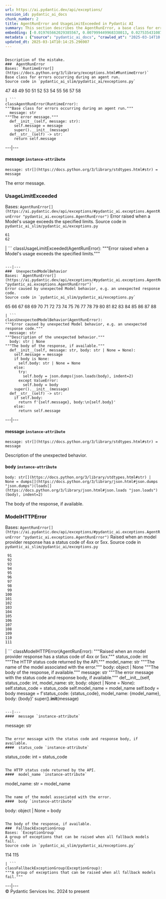 ```yaml
---
url: https://ai.pydantic.dev/api/exceptions/
session_id: pydantic_ai_docs
chunk_number: 2
title: AgentRunError and UsageLimitExceeded in Pydantic AI
summary: This section describes the AgentRunError, a base class for errors during agent runs, and the UsageLimitExceeded error, which indicates when a model's usage surpasses its limits. It includes the implementation details and the structure of the AgentRunError class.
embedding: [-0.019765662029385567, 0.007999449968338013, 0.02753543108701706, 0.0012616030871868134, 0.004964383784681559, 0.018636945635080338, -0.03278527408838272, 0.011608717031776905, -0.0028119476046413183, -0.030921580269932747, -0.012593062594532967, -0.07685771584510803, -0.005167814902961254, -0.03268027678132057, -0.025999851524829865, 0.026931699365377426, -0.001438785344362259, 0.03945257514715195, -0.0025051599368453026, 0.038297612220048904, 0.03173530474305153, -0.0096793994307518, 0.015985773876309395, 0.01694387197494507, -0.014227076433598995, -0.004931571893393993, 0.017586976289749146, 0.03961007297039032, 0.004662517458200455, 0.0038914468605071306, 0.02412303164601326, -0.01833507977426052, -0.023952413350343704, -0.019529419019818306, -0.00916753988713026, -0.01053249929100275, -0.005151409190148115, 0.009626900777220726, 0.004918447695672512, 0.007421966642141342, 0.022101841866970062, -0.06908794492483139, 0.03483271226286888, 0.028716646134853363, -0.05449337884783745, 0.04814106971025467, 0.051159728318452835, 0.04189375415444374, -0.020120026543736458, 0.0017045587301254272, -0.029215380549430847, -0.0005483626155182719, -0.006227627396583557, -0.0018390859477221966, -0.044308681041002274, -0.016523882746696472, -0.021078122779726982, 0.054335884749889374, 0.03525270149111748, -0.03745763748884201, 0.010906551033258438, -0.013793964870274067, -0.02266620099544525, 0.03289027139544487, -0.00956127792596817, -0.00532531039789319, -0.03310026600956917, 0.006155441980808973, -0.03701139986515045, 0.014200828038156033, 0.0217606034129858, 0.02002815343439579, -0.057853277772665024, -0.012205886654555798, 0.01217307522892952, -0.038507603108882904, 0.04378369823098183, 0.08541496098041534, 0.005233438219875097, -0.03541019558906555, 0.015867652371525764, 0.04401994124054909, -0.005335154011845589, 0.035331450402736664, -0.01076218020170927, -0.032601531594991684, -0.05428338423371315, -0.015067052096128464, -0.033415257930755615, -0.06714550405740738, -0.030344096943736076, -0.01536891795694828, -0.027797922492027283, 0.018230082467198372, 0.03803511708974838, -0.02403116039931774, -0.01673387736082077, -0.01479143463075161, 0.03709014505147934, -0.002139311283826828, 0.03394024074077606, -0.04919103533029556, -0.026104848831892014, 0.03462272137403488, 0.009252849966287613, -0.03212904557585716, 0.00018343693227507174, -0.0014633940299972892, -0.016799500212073326, -0.008511309511959553, -0.07717270404100418, -0.006752611603587866, -0.01857132278382778, 0.012717747129499912, -0.0789051502943039, -0.017219487577676773, -0.05349591001868248, 0.023046813905239105, 0.01594640128314495, 0.015578911639750004, -0.034990210086107254, -0.008117571473121643, 0.028506651520729065, -0.02606547437608242, -0.005637019872665405, 0.0353051982820034, 0.030107853934168816, -0.02027752250432968, -0.06515055894851685, -0.020631887018680573, 0.02958286926150322, 0.02252183109521866, 0.002286963164806366, -0.008393188007175922, -0.0040850345976650715, -0.030527841299772263, -0.036040179431438446, 0.011169042438268661, -0.06819546967744827, -0.0024477397091686726, -0.000932667579036206, -0.007907576858997345, 0.00803226139396429, 0.027692927047610283, -0.008616305887699127, 0.06011071056127548, 0.003455053549259901, -0.007933826185762882, 0.00708072679117322, 0.029530372470617294, 0.0009490733500570059, 0.034990210086107254, -0.039085086435079575, -0.02035626955330372, -0.05336466431617737, -0.019844409078359604, 0.044466178864240646, 0.07013791054487228, 0.021078122779726982, -0.0341239869594574, -0.028165413066744804, 0.03811386600136757, -0.014922681264579296, -0.020448142662644386, -0.0070282286033034325, -0.01889943704009056, -0.03617142513394356, -0.04066004231572151, -0.051973454654216766, -0.0744427889585495, -0.0021819663234055042, 0.006073412951081991, -0.016799500212073326, -0.028139162808656693, 0.03233903646469116, -0.030186602845788002, -0.05168471112847328, -0.017101366072893143, -0.016799500212073326, -0.04982101917266846, 0.0269841980189085, 0.005256406031548977, -0.047537337988615036, -0.004908604081720114, -0.05669831484556198, -0.05289217829704285, -0.0011836757184937596, 0.03501645848155022, 0.013623344711959362, 0.04564739391207695, -0.0023033691104501486, 0.025684861466288567, 0.02254807949066162, 0.019293176010251045, 0.010309380479156971, -0.04908604174852371, 0.016077646985650063, -0.016537008807063103, 0.039321329444646835, 0.024949882179498672, -0.019752537831664085, 0.014148329384624958, 0.07995512336492538, -0.008222567848861217, 0.012350257486104965, -0.04743234068155289, -0.039216332137584686, 0.0339139923453331, -0.03837635740637779, 0.0041834693402051926, 0.011359349824488163, -0.07727770507335663, 0.023532425984740257, -0.03803511708974838, -0.0013419913593679667, -0.03793012350797653, -0.04527990147471428, -0.013118047267198563, -0.028270408511161804, 0.023821165785193443, 0.01206151582300663, 0.05294467508792877, 0.02627546899020672, -0.016405761241912842, 0.008760676719248295, -0.0029054605402052402, 0.025921104475855827, -0.04144751653075218, -0.018860064446926117, 0.045568645000457764, -0.0007316970149986446, -0.017363859340548515, -0.01366271823644638, -0.0427599772810936, 0.0287953931838274, -0.03979381546378136, 0.031210321933031082, 0.02526487410068512, 0.05291842669248581, -0.006007790099829435, 0.011989330872893333, 0.013780839741230011, 0.0024264121893793344, 0.05517585948109627, 0.018610697239637375, 0.02253495529294014, 0.01603827252984047, -0.04541115090250969, 0.010053451173007488, 0.04304872080683708, 0.07880015671253204, -0.0015150720719248056, 0.026117973029613495, -0.002605234971269965, -0.028060415759682655, 0.010565310716629028, -0.008038823492825031, -0.0038455105386674404, -0.023611173033714294, 0.022587453946471214, -0.024333026260137558, 0.0009712211322039366, -0.027561679482460022, -0.007861641235649586, -0.03470146656036377, -0.034990210086107254, 0.04974227026104927, -0.010112511925399303, -0.008800051175057888, -0.030134104192256927, 0.03756263107061386, 0.007933826185762882, 0.03199779987335205, -0.025527365505695343, -0.029346628114581108, -0.012310883961617947, -0.008596619591116905, 0.05386339873075485, -0.013688967563211918, -0.05449337884783745, 0.02903163619339466, 0.02753543108701706, 0.05100223422050476, 0.012422443367540836, 0.010027201846241951, 0.02116999588906765, -0.006591835059225559, -0.03543644770979881, -0.005453275516629219, -0.014450195245444775, 0.0013239450054243207, 0.010112511925399303, -0.010506249964237213, -0.015959525480866432, -0.004905323032289743, 0.007822267711162567, 0.03359900042414665, -0.006408090703189373, 0.038428857922554016, -0.019148806110024452, 0.020303770899772644, -0.029189132153987885, -0.03415023535490036, -0.020960001274943352, 0.018282581120729446, 0.011582467705011368, 0.013938335701823235, -0.006381841376423836, 0.029897861182689667, -0.029320377856492996, 0.007382593117654324, 0.01614326983690262, -0.046828608959913254, 0.000968760228715837, -0.02913663350045681, -0.051395971328020096, 0.011995892971754074, -0.007330094464123249, 0.02687920071184635, 0.018059462308883667, -0.0004888917319476604, -0.008439123630523682, 0.017271986231207848, 0.017232611775398254, -0.05475587025284767, 0.032496534287929535, -0.02502863109111786, 0.012599625624716282, 0.023860540241003036, -0.005233438219875097, -0.03698515146970749, -0.02992410957813263, -0.0036453602369874716, 0.038875095546245575, 0.044203683733940125, -0.02320430986583233, -0.017219487577676773, 0.04640861973166466, 0.000738259288482368, 0.03627642244100571, -0.02722044102847576, 0.0006591014680452645, -0.05016225948929787, -0.05795827507972717, -0.020198773592710495, -0.01416145358234644, 0.0013419913593679667, 0.03640766814351082, -0.016983244568109512, 0.03992506116628647, -0.011634966358542442, -0.001847288804128766, 0.01981816068291664, 0.04677610844373703, -0.05402089282870293, 0.0017390107968822122, 0.011477471329271793, -0.007297283038496971, -0.013872712850570679, 0.022009970620274544, -0.07050540298223495, 0.0008973951917141676, -0.014673314057290554, -0.0010614527855068445, -0.013846463523805141, 0.028060415759682655, 0.0015027677873149514, -0.03856010362505913, 0.0047675142996013165, 0.005141566041857004, -0.024201780557632446, -0.010105949826538563, -0.005112035665661097, -0.009574403055012226, -0.02048751525580883, -0.03517395257949829, -0.05449337884783745, 0.031814053654670715, 0.008504747413098812, 0.026485461741685867, 0.06546555459499359, 0.014410821720957756, -0.014699562452733517, 0.004987351596355438, 0.0704004094004631, 0.011864647269248962, 0.0019522856455296278, -0.00620465911924839, -0.017048867419362068, 0.014437071047723293, 0.006165285594761372, -0.01616951823234558, -0.005863419268280268, -0.02206246927380562, -0.002460864372551441, 0.03800886869430542, 0.005135003477334976, 0.02027752250432968, 0.06557054817676544, -0.009003481827676296, -0.018033213913440704, -0.017153864726424217, 0.027167942374944687, 0.03212904557585716, -0.008970670402050018, 0.008045385591685772, 0.03653891384601593, 0.05260343477129936, -0.011464346200227737, 0.012153388932347298, 0.04084378480911255, 0.011070608161389828, -0.011831835843622684, -0.03953132405877113, -0.0067657362669706345, -0.05060849338769913, 0.017140740528702736, 0.009069105610251427, 0.059480730444192886, 0.026603583246469498, 0.004062066785991192, -0.0708203911781311, -0.02662983350455761, -0.015303295105695724, -0.03155156224966049, 0.05213094875216484, 0.031472813338041306, -0.0885123685002327, 0.013505223207175732, -0.05554334819316864, -0.005764984991401434, -0.007211972959339619, 0.021340616047382355, -0.0260785985738039, 0.04677610844373703, -0.03073783591389656, 0.026931699365377426, 0.0035338010638952255, -0.005338435061275959, 0.00015431670180987567, 0.00796663761138916, -0.023729294538497925, 0.009259412065148354, 0.046933602541685104, -0.014843933284282684, -0.01189745869487524, -0.017718223854899406, -0.04021380469202995, 0.0571708008646965, -0.014699562452733517, -0.006536055821925402, -0.0056567066349089146, -0.06373310089111328, -0.01571015827357769, -0.05585834011435509, -0.029057886451482773, 0.059008244425058365, 0.004928290843963623, 0.05885075032711029, -0.023847416043281555, 0.02505487948656082, 0.021537484601140022, -0.0007087289122864604, 0.0018029932398349047, -0.019280051812529564, -0.025304246693849564, 0.02266620099544525, -0.016917621716856956, 0.002820150461047888, -0.0011402004165574908, 0.010361879132688046, 0.02673482894897461, 0.06620053201913834, -0.0031630308367311954, 0.004688766784965992, -0.03667015954852104, 0.0032417785841971636, 0.005026725586503744, 0.019437547773122787, -0.012711184099316597, 0.0012689856812357903, -0.022797446697950363, 0.01662888005375862, -0.011018109507858753, -0.055385854095220566, 0.01479143463075161, -0.01275712065398693, -0.012593062594532967, -0.00831444002687931, 0.02072375826537609, -0.027692927047610283, 0.0076778968796133995, 0.029425375163555145, -0.01485705841332674, 0.014318949542939663, 0.02366367168724537, -0.008793488144874573, -0.0014863620745018125, -0.0186631940305233, -0.061423175036907196, -0.006394966039806604, -0.04856105521321297, -0.01593327522277832, 0.03596143051981926, 0.008065072819590569, -0.026026101782917976, 0.01302617508918047, -0.003323807381093502, -0.003950507380068302, 0.05496586486697197, -0.05089723691344261, -0.014528943225741386, 0.021786851808428764, 0.019043808802962303, 0.011523406952619553, 0.01400395855307579, -0.013636469841003418, 0.008806613273918629, -0.03404523804783821, -0.0060832565650343895, 0.046487368643283844, -0.01820383407175541, -0.021012499928474426, -0.013452724553644657, -0.007953513413667679, -0.017783846706151962, -0.006043882574886084, -0.031367816030979156, 0.004708453547209501, -0.01126091554760933, 0.01649763435125351, 0.04344245791435242, 0.005535304080694914, 0.008439123630523682, -0.018400702625513077, 0.014318949542939663, 0.03302151709794998, -0.01178589928895235, -0.017114490270614624, -0.0377463772892952, 0.0010762179736047983, 0.027955418452620506, -0.011982768774032593, 0.03026534989476204, 0.013925210572779179, 0.015211422927677631, -0.01651075854897499, 0.02400491014122963, 0.009180664084851742, 0.01924067735671997, -0.0019719726406037807, 0.00534827820956707, 0.038875095546245575, -0.07685771584510803, -0.006102943327277899, 0.0072841583751142025, -0.022141216322779655, -0.02164248190820217, 0.02732543647289276, 0.006162004079669714, -0.019096307456493378, -0.032391536980867386, 0.03118407167494297, 0.02890039049088955, -0.03617142513394356, 0.03336275741457939, 0.020461266860365868, 0.05853575840592384, -0.0037405136972665787, 0.0028857735451310873, 0.008563808165490627, 0.011602154932916164, -0.01991003192961216, -0.0020720476750284433, 0.022626826539635658, -0.026826702058315277, 0.03583018481731415, -0.02266620099544525, -0.01490955613553524, 0.0035797373857349157, -0.01412208005785942, -0.00967283733189106, 0.009843457490205765, 0.04084378480911255, -0.06625302881002426, -0.015434540808200836, -0.0035895807668566704, 0.005843732506036758, 0.0013296869583427906, -0.0013444521464407444, 0.0033697434701025486, -0.003691296558827162, 0.006365435663610697, 0.0056796749122440815, 0.022141216322779655, -0.003560050390660763, 0.037851374596357346, -0.005085786338895559, -0.031367816030979156, 0.03354650363326073, 0.022141216322779655, -0.05147472023963928, -0.043074969202280045, 0.01660263165831566, -0.009239724837243557, -0.0031515469308942556, -0.0076778968796133995, -0.011812148615717888, -0.020736882463097572, -0.001465854817070067, -0.016681378707289696, -0.004360651597380638, -0.0020999375265091658, -0.0305015929043293, -0.030449094250798225, 0.006129192654043436, -0.03254903107881546, 0.02354555018246174, 0.05916573852300644, -0.04745858907699585, -0.002900538733229041, -0.01592015102505684, 0.012953990139067173, -0.021786851808428764, -0.01451581809669733, 0.02126186713576317, -0.023768668994307518, -0.02536986954510212, 0.011739963665604591, 0.014332073740661144, 0.0067657362669706345, -0.00011771134450100362, 0.02241683378815651, -0.0017554165096953511, -0.017376983538269997, 0.018833814188838005, -0.03383524343371391, -0.005873262882232666, -0.006447464693337679, -0.019949406385421753, -0.01342647522687912, 0.03005535528063774, 0.013859587721526623, -0.01660263165831566, 0.02890039049088955, -0.03764137998223305, -0.0032237323466688395, 0.010860614478588104, 0.012888366356492043, 0.004849543329328299, 0.01879444159567356, -0.03399273753166199, 0.007901014760136604, -0.0013255855301395059, 0.02274494804441929, -0.020054403692483902, 0.006194815970957279, -0.0006664840620942414, 0.0101846968755126, 0.014594566076993942, -0.058903247117996216, 0.02173435315489769, 0.0035173953510820866, 0.006949480623006821, 0.00865568034350872, 0.007651647552847862, 0.01854507252573967, -0.004272060468792915, 0.031236570328474045, -0.015395167283713818, -0.01040781568735838, 0.005318747833371162, 0.031026577576994896, 0.036355167627334595, -0.0024838324170559645, -0.004022692795842886, 0.010670308023691177, -0.014200828038156033, -0.03220779076218605, 0.05108097940683365, -0.03800886869430542, 0.001396950683556497, -0.06635802984237671, 0.006962605286389589, 0.036355167627334595, -0.027141692116856575, -0.017600102350115776, 0.02379491738975048, 0.0323127880692482, 0.04304872080683708, 0.012422443367540836, -0.023978661745786667, -0.01126091554760933, -0.0039012902416288853, 0.029215380549430847, -6.20855571469292e-05, -0.041263774037361145, -0.01206151582300663, 0.003861916484311223, -0.07512526214122772, -0.018820689991116524, 0.0011049280874431133, -0.01217307522892952, 0.011372474022209644, -0.02026439644396305, -0.013505223207175732, -0.01592015102505684, 0.02220683917403221, 0.021983720362186432, -0.03895384073257446, -0.023164935410022736, 0.03617142513394356, -0.012809619307518005, 0.03244403377175331, -0.04438742995262146, -0.010840927250683308, -0.004344245884567499, 0.052997175604104996, 0.00881317537277937, -0.042287491261959076, -0.003438647836446762, 0.0037372326478362083, -0.016642004251480103, -0.002272197976708412, -0.03194529935717583, -0.014227076433598995, -0.007927264086902142, 0.04659236595034599, -0.03722139447927475, -0.02606547437608242, -0.007612273562699556, -0.004780638962984085, -0.011976206675171852, -0.01672075316309929, -0.008321002125740051, 0.0008309518452733755, -0.03598767891526222, 0.048088569194078445, -0.014108954928815365, 0.01155621837824583, 0.0027069507632404566, 0.01857132278382778, -0.0022475894074887037, -0.011457784101366997, -0.003328729188069701, 0.0018784597050398588, -0.02685295045375824, 0.056173328310251236, -0.014450195245444775, 0.0227711983025074, 0.004790482576936483, 0.010394690558314323, -0.016773251816630363, -0.010683432221412659, 0.03173530474305153, -0.013833338394761086, 0.014948930591344833, 0.02958286926150322, -0.06021570786833763, 0.010749055072665215, -0.0047511085867881775, 0.014568316750228405, 0.0014519098913297057, 0.03730013966560364, -0.006050445139408112, -0.016996368765830994, -0.00272991880774498, -0.007776331156492233, -0.016930745914578438, 0.023952413350343704, -0.018951935693621635, -0.0014215592527762055, -0.015473914332687855, 0.028139162808656693, 0.013085235841572285, -0.0339139923453331, 0.011484033428132534, -0.03097407892346382, -0.0063555920496582985, 0.003507551969960332, -0.0006861709989607334, 0.009620338678359985, 0.005404057912528515, 0.0019982217345386744, -0.00016610833699814975, 0.012238698080182076, -0.017245737835764885, -0.012934302911162376, -0.06861545890569687, -0.01672075316309929, -0.016103895381093025, 0.0021524359472095966, 0.03142031654715538, 0.004245811142027378, -0.007100414019078016, 0.008977233432233334, 0.01729823462665081, -0.08924734592437744, -0.01821695826947689, 0.01832195557653904, -0.011333100497722626, 0.015263920649886131, -0.022902444005012512, -0.006037320476025343, 0.04063379019498825, -0.01719323918223381, -0.04622487351298332, -1.5534205886069685e-05, 0.010165010578930378, 0.014345197938382626, -0.0339139923453331, 0.03462272137403488, -0.01674700155854225, -0.002014627680182457, -0.027141692116856575, 0.02719419077038765, 0.003487864974886179, 0.005541866645216942, 0.0006070131785236299, -0.03496396169066429, -0.003819261444732547, -0.003563331440091133, 0.02060563676059246, -0.009699086658656597, 0.0014305824879556894, 0.052078451961278915, 0.003546925727277994, 0.0006984753417782485, -0.024608643725514412, 0.0012337133521214128, 0.030002858489751816, -0.014476444572210312, 0.01876819133758545, 0.013275542296469212, 0.02300744131207466, 0.008734427392482758, -0.03895384073257446, 0.01808571256697178, -0.010480000637471676, 0.04769483208656311, 0.019424421712756157, -0.0023050096351653337, 0.015263920649886131, -0.020448142662644386, 0.023532425984740257, 0.008058510720729828, 0.006125911604613066, -0.01029625628143549, 0.033389005810022354, -0.028401656076312065, -0.009088791906833649, 0.03212904557585716, 0.05202595144510269, -0.04472867026925087, -0.009029731154441833, -0.011739963665604591, 0.001348553691059351, 0.0026003133971244097, 0.012553689070045948, -0.012848992832005024, 0.0019161930540576577, 0.014463319443166256, -0.009200351312756538, -0.006408090703189373, -0.010847490280866623, -0.00791413988918066, -0.0005590263172052801, -0.0029973327182233334, 0.021694980561733246, -0.030816582962870598, -0.005978259723633528, -0.00680511025711894, 0.015277045778930187, 0.0375363826751709, 0.009764709509909153, -0.017324484884738922, -0.006936356425285339, 0.048666052520275116, 0.006949480623006821, -0.01450269389897585, 0.018282581120729446, -0.03562019020318985, 0.016589507460594177, 0.030081605538725853, -0.01876819133758545, 0.013675843365490437, 0.00956127792596817, 0.04619862511754036, 0.013321478851139545, 0.0011147715849801898, -0.0025609394069761038, -0.03483271226286888, -0.0009802442509680986, -0.0007046274840831757, -0.016208892688155174, 0.004416431300342083, -0.02311243675649166, 0.0009654791210778058, 0.02585548162460327, -0.044203683733940125, 0.025225499644875526, 0.00409487821161747, 0.018348203971982002, -0.012429005466401577, 0.0002905870496761054, -0.011424972675740719, 0.03947882726788521, 0.009364409372210503, 0.02505487948656082, -0.005226875655353069, 0.03320526331663132, -0.03218154236674309, -0.015959525480866432, 0.054230887442827225, -0.028034165501594543, -0.0350952073931694, -0.008990357629954815, -0.031367816030979156, 0.02094687707722187, -0.0027233564760535955, 0.054808370769023895, -0.003638798138126731, 0.05100223422050476, -0.016668254509568214, 0.0019982217345386744, -0.022101841866970062, -0.007592586800456047, 0.00791413988918066, 0.03289027139544487, -0.04257623478770256, 0.025133628398180008, -0.014148329384624958, -0.0076778968796133995, 0.009882831014692783, -0.044334933161735535, -0.01501455344259739, -0.030212851241230965, -0.01552641298621893, -0.008353814482688904, 0.004980789497494698, -0.030134104192256927, -0.017140740528702736, 0.000281768967397511, -0.03622392192482948, -0.01412208005785942, 0.014410821720957756, -0.035698939114809036, 0.0016545210964977741, 0.00032462901435792446, 0.0066016786731779575, 0.026905449107289314, -0.002675779862329364, 0.04155251383781433, 0.020106902346014977, -0.02662983350455761, -0.035698939114809036, 0.020868130028247833, -0.031367816030979156, 0.056855808943510056, -0.001512611284852028, -0.0033861491829156876, 0.020618760958313942, -0.02777167409658432, -0.02149811014533043, -0.01876819133758545, 0.000747282465454191, -0.004646111745387316, -0.0014855418121442199, -0.015460790134966373, 0.031814053654670715, 0.0019293176010251045, 0.0175476036965847, 0.07832767069339752, -0.0012246901169419289, -0.0051284413784742355, 0.006988854613155127, 0.047616083174943924, 0.02047439105808735, -0.016825750470161438, 0.005774828139692545, 0.030816582962870598, 0.0323127880692482, 0.028637899085879326, 0.014017082750797272, 0.020435016602277756, -0.03606642782688141, 0.023401178419589996, 0.0353051982820034, 0.034648969769477844, 0.024149281904101372, 0.007868203334510326, -0.0318928025662899, 0.013452724553644657, 0.060373205691576004, 0.007356343790888786, -0.006519649643450975, -0.016077646985650063, 0.006929793860763311, 0.022587453946471214, -0.01820383407175541, -0.03344150632619858, 0.010716243647038937, 0.030685337260365486, 0.00029427834670059383, 0.04139501973986626, -0.01889943704009056, 0.020185649394989014, -0.020999375730752945, 0.023466801270842552, 0.019161930307745934, -0.008668804541230202, -0.015972649678587914, 0.024529894813895226, -0.01092623732984066, -0.012350257486104965, -0.009121603332459927, 0.0017045587301254272, -0.019673790782690048, -0.002398522337898612, 0.0010376644786447287, 0.009587527252733707, 0.022784322500228882, 0.018689444288611412, -0.03779887408018112, 0.03506895527243614, 0.03982006385922432, -0.01970003917813301, 0.007343219127506018, 0.006929793860763311, -0.03160405904054642, -0.023584922775626183, 0.027010446414351463, -0.0437311977148056, 0.016878247261047363, -0.019096307456493378, -0.01252743974328041, 0.0028529621195048094, 0.007664772216230631, 0.024411773309111595, -0.004846262279897928, -0.010584997944533825, 0.004380338359624147, 0.005666550248861313, 0.030554091557860374, 0.06677801162004471, 0.018518824130296707, -0.026905449107289314, 0.009889393113553524, 0.014528943225741386, 0.005174377467483282, 0.015080176293849945, 0.018164459615945816, 0.0013321478618308902, 0.03310026600956917, 0.008970670402050018, -0.008288190700113773, 0.02834915742278099, 0.011648091487586498, 0.007868203334510326, 0.005190783180296421, 0.02550111711025238, -0.02185247465968132, -0.021209368482232094, 0.004823294002562761, 0.02926787920296192, -0.0005766625399701297, 0.019542543217539787, -0.02502863109111786, 0.011018109507858753, -0.007356343790888786, 0.006670583039522171, 0.007500714622437954, -0.013334603048861027, -0.031000327318906784, -0.016353264451026917, -0.006591835059225559, -0.03695889934897423, -0.0218655988574028, -6.92118119332008e-05, -0.02298119105398655, -0.032969020307064056, 0.030134104192256927, -0.013859587721526623, 0.009298785589635372, -0.03233903646469116, 0.01463393960148096, 0.0025560178328305483, 0.008681929670274258, 0.02379491738975048, 0.0015331184258684516, -0.0334940031170845, 0.020658135414123535, 0.016825750470161438, 0.020303770899772644, 0.025553615763783455, -0.008261941373348236, -0.036827653646469116, 0.017586976289749146, -0.007113538216799498, -0.01361022051423788, -0.007435091305524111, -0.0068641710095107555, 0.012730871327221394, -0.01845320127904415, -0.03685390576720238, 0.014752061106264591, -0.00043475269922055304, -0.03541019558906555, 0.004875792656093836, 0.026590459048748016, -0.011293726973235607, 0.0171669889241457, 0.0407387875020504, -0.030659088864922523, 0.004127689637243748, -0.027246689423918724, -0.013406788930296898, 0.00013565515109803528, 0.019214428961277008, -0.0020917346701025963, -0.0030350659508258104, 0.021458737552165985, -0.008406312204897404, -0.03501645848155022, 9.089817467611283e-05, -0.0017291672993451357, 0.0011926989536732435, 0.0009334878413937986, -0.013183670118451118, 0.017324484884738922, 0.04008255898952484, -0.04995226487517357, 0.003799574449658394, -0.05916573852300644, 0.010000952519476414, -0.01206151582300663, -0.025409244000911713, 0.016235142946243286, -0.020448142662644386, -0.007789455819875002, 0.016353264451026917, -0.0005340075585991144, -0.017928216606378555, 0.006106224842369556, 0.029504122212529182, -0.00608981866389513, -0.009587527252733707, 0.07927264273166656, 0.003550207009539008, -0.0026642957236617804, 0.029556620866060257, -0.015972649678587914, 0.0033894304651767015, 0.013157420791685581, 0.012875242158770561, -0.014095830731093884, -0.0008760676719248295, -0.01580202952027321, 0.02926787920296192, 0.01662888005375862, 0.003154827980324626, 0.00854412093758583, 0.023033689707517624, -0.004173625726252794, -0.0019342392915859818, 0.025881730020046234, -0.011923708021640778, 0.015749530866742134, 0.04176250845193863, -0.013268980197608471, -0.040817536413669586, 0.030002858489751816, -0.028637899085879326, 0.02059251256287098, -0.04152626544237137, 0.06236814334988594, 0.04790482670068741, -0.008635993115603924, -0.026236094534397125, 0.015618285164237022, 0.007796017918735743, -0.020736882463097572, 0.01639263704419136, 0.004550958517938852, -0.008334127254784107, 0.004255654755979776, 0.008360376581549644, 0.00680511025711894, 0.007106976117938757, -0.009075667709112167, -0.008471935987472534, -0.015762656927108765, 0.006591835059225559, 0.005984821822494268, -0.020920628681778908, 0.006851046346127987, 0.0168519988656044, 0.0032762307673692703, -0.011700589209794998, -0.030580339953303337, -0.012671810574829578, -0.015788905322551727, -0.0009490733500570059, -0.014056457206606865, 0.04884979873895645, -0.015211422927677631, 0.02069750986993313, -0.02551424130797386, 0.0023017283529043198, 0.02026439644396305, 0.020855003967881203, 0.00680511025711894, -0.011096857488155365, 0.020316895097494125, -0.02627546899020672, 0.004606738220900297, 0.06252563744783401, -0.02252183109521866, -0.005614051595330238, 0.024766137823462486, -0.017718223854899406, -0.009003481827676296, 0.012658686377108097, -0.04653986543416977, -0.03475396707653999, 0.025068003684282303, 0.011411848478019238, 0.010132198221981525, -0.037956371903419495, 0.001465854817070067, 0.03706389665603638, -0.03257527947425842, -0.030685337260365486, 0.010801553726196289, -0.01581515371799469, -0.0403188019990921, 0.00818975642323494, 0.0407387875020504, 0.007920701988041401, -0.02149811014533043, 0.025448618456721306, 0.005449994001537561, 0.018860064446926117, 0.016077646985650063, -0.002620000159367919, 0.007736957166343927, 0.03667015954852104, 0.02126186713576317, 0.003563331440091133, -0.04428243264555931, 0.04932228475809097, -0.0010959048522636294, 0.004416431300342083, 0.0023788355756551027, -0.019490044564008713, -0.030921580269932747, 0.017888842150568962, 0.021589983254671097, -0.010834365151822567, 0.005554990842938423, 0.003546925727277994, -0.00830787792801857, -0.012980238534510136, -0.015145799145102501, -0.014568316750228405, 0.0037175456527620554, -0.034307729452848434, 0.024293651804327965, -0.01463393960148096, 0.007421966642141342, 0.018636945635080338, -0.03769388049840927, 0.027404185384511948, 0.016130145639181137, -0.014384572394192219, -0.01808571256697178, -0.003527238732203841, 0.0006980651523917913, 0.02832290716469288, 0.004793763626366854, -0.0459623821079731, 0.0044787731021642685, -0.012140263803303242, -0.007185723632574081, -0.003546925727277994, -0.04005630686879158, 0.0031072513666003942, 0.0017242456087842584, 0.006949480623006821, 0.013675843365490437, 0.0017669005319476128, -0.023991785943508148, -0.018807565793395042, 0.008760676719248295, -0.020579388365149498, -0.01463393960148096, -0.00012745226558763534, -0.017363859340548515, -0.016642004251480103, 0.002810307079926133, 0.008261941373348236, -0.011864647269248962, -0.03404523804783821, 0.013223044574260712, -0.013006487861275673, -0.027246689423918724, -0.024753013625741005, 0.012881804257631302, 0.009121603332459927, -0.0038914468605071306, 0.021891849115490913, -0.0051546902395784855, 0.03333650901913643, 0.012743995524942875, 0.0033861491829156876, 0.004813450388610363, 0.01674700155854225, 0.002160638803616166, -0.027062945067882538, 0.0058273267932236195, 0.04890229552984238, 0.024083659052848816, -0.013505223207175732, 0.0014633940299972892, -0.014200828038156033, 0.02538299560546875, -0.016589507460594177, -0.044203683733940125, -0.036381419748067856, 0.03207654505968094, -0.014423945918679237, -0.020868130028247833, 0.010460314340889454, 0.02547486685216427, -0.016077646985650063, -0.006129192654043436, -0.025763608515262604, 0.002403444144874811, 0.009305348619818687, 0.00047289609210565686, 0.012724309228360653, 0.004514865577220917, 0.004623143933713436, -0.0034583345986902714, -0.005249843932688236, 0.01325585599988699, 0.019608166068792343, -0.026131097227334976, -0.009987828321754932, -0.012776807881891727, -0.03336275741457939, -0.0113855991512537, 0.01177277509123087, 0.005738735664635897, -0.017140740528702736, 0.012166513130068779, -0.020579388365149498, -0.010289694182574749, 0.02195747196674347, -0.02413615770637989, -0.013793964870274067, 0.030134104192256927, -0.0012985160574316978, 0.024529894813895226, -0.006211221683770418, 0.015040802769362926, -0.014725811779499054, -0.04260248318314552, 0.02924163080751896, 0.015080176293849945, 0.012455254793167114, 0.016025148332118988, -0.0013813651166856289, -0.0021196245215833187, 0.01580202952027321, -0.009134728461503983, -0.00944315642118454, 0.040686290711164474, 0.00558124016970396, 0.008380062878131866, -0.006240752059966326, 0.027797922492027283, -0.03564643859863281, -0.026564210653305054, 0.020789381116628647, 0.030711587518453598, -0.006011071149259806, -0.002793901367112994, 0.03609267622232437, -0.008170069195330143, 0.009659713134169579, -0.012035267427563667, -0.023479927331209183, 0.0020457985810935497, 0.006598397623747587, -0.04527990147471428, 0.031682807952165604, 0.03559394180774689, 0.03233903646469116, -0.014830809086561203, -0.03375649452209473, -0.0030974079854786396, -0.046828608959913254, -0.02413615770637989, -0.022482456639409065, -0.0036322358064353466, 0.0021557172294706106, -0.02753543108701706, -0.01361022051423788, 0.0014880025992169976, -0.002065485343337059, 0.017022619023919106, 0.0369064025580883, -0.026551084592938423, -0.03063283860683441, -0.02241683378815651, -0.0375363826751709, -0.015907026827335358, 0.002014627680182457, -0.009968141093850136, 0.014069581404328346, -0.023073064163327217, 0.013518348336219788, -0.010027201846241951, -0.01092623732984066, 0.004439399112015963, -0.03218154236674309, -0.019673790782690048, -0.02719419077038765, -0.0003000203869305551, -0.002582266926765442, -0.00742852920666337, 0.02593422867357731, -0.0040686288848519325, 0.035698939114809036, 0.024267403408885002, 0.028060415759682655, 0.022259337827563286, 0.007579462137073278, 0.027981668710708618, -0.0387175977230072, 0.012501190416514874, 0.06929793953895569, -0.012022142298519611, -0.001154145342297852, -0.002083531813696027, 0.0037011399399489164, 0.0046198624186217785, -0.044544924050569534, 0.03496396169066429, -0.019385049119591713, -0.027010446414351463, 0.02753543108701706, 0.005289217922836542, 0.019083183258771896, -0.04656611382961273, 0.03126281872391701, 0.013347728177905083, -0.026380466297268867, 0.0017209644429385662, 0.00865568034350872, 0.023020565509796143, 0.029635367915034294, 0.013728342019021511, 0.0019490044796839356, -0.0108803017064929, 0.014528943225741386, 0.022390583530068398, 0.0008448967710137367, 0.004380338359624147, -0.006473713554441929, 0.011864647269248962, 0.01876819133758545, -0.04506991058588028, 0.007225097622722387, 0.03664391115307808, 0.010447189211845398, 0.004754389636218548, -0.004869230091571808, 0.03798262029886246, 0.014830809086561203, 0.020736882463097572, 0.006759174168109894, 0.006263719871640205, 0.012232135981321335, 0.035698939114809036, -0.0016848717350512743, -0.024149281904101372, -0.016786376014351845, 0.00791413988918066, -0.03186655044555664, 0.031709056347608566, 0.02821790985763073, 0.010676870122551918, -0.008104446344077587, 0.010506249964237213, -0.019161930307745934, -0.0042228433303534985, 0.021694980561733246, 0.03937382996082306, -0.030475344508886337, 0.015198297798633575, 0.006286688148975372, -0.024149281904101372, -0.01989690773189068, 0.00494797807186842, 0.011529969982802868, -0.012002455070614815, -0.001825961284339428, -0.009416907094419003, 0.0030924861785024405, 0.0002155307010980323, 0.02514675259590149, 0.006759174168109894, -0.005177658516913652, -0.012730871327221394, 0.01799383945763111, 0.005906074307858944, -0.0014215592527762055, 0.00990251824259758, -0.006536055821925402, -0.001063913688994944, -0.0027955418918281794, -0.01580202952027321, -0.005046412348747253, 0.026446089148521423, -0.03895384073257446, 0.009384095668792725, -0.05486086755990982, 0.018807565793395042, -0.019765662029385567, -0.009423470124602318, -0.011444659903645515, -0.008439123630523682, -0.02722044102847576, 0.005682955961674452]
metadata : {"source": "pydantic_ai_docs", "crawled_at": "2025-03-14T10:14:25.295398", "url_path": "/api/exceptions/", "chunk_size": 4979}
updated_dt: 2025-03-14T10:14:25.296907
---
```

```

Description of the mistake.
###  AgentRunError
Bases: `RuntimeError[](https://docs.python.org/3/library/exceptions.html#RuntimeError)`
Base class for errors occurring during an agent run.
Source code in `pydantic_ai_slim/pydantic_ai/exceptions.py`
```
47
48
49
50
51
52
53
54
55
56
57
58
```
| ```
classAgentRunError(RuntimeError):
"""Base class for errors occurring during an agent run."""
  message: str
"""The error message."""
  def__init__(self, message: str):
    self.message = message
    super().__init__(message)
  def__str__(self) -> str:
    return self.message

```
  
---|---  
####  message `instance-attribute`
```
message: str[](https://docs.python.org/3/library/stdtypes.html#str) = message

```

The error message.
###  UsageLimitExceeded
Bases: `AgentRunError[](https://ai.pydantic.dev/api/exceptions/#pydantic_ai.exceptions.AgentRunError "pydantic_ai.exceptions.AgentRunError")`
Error raised when a Model's usage exceeds the specified limits.
Source code in `pydantic_ai_slim/pydantic_ai/exceptions.py`
```
61
62
```
| ```
classUsageLimitExceeded(AgentRunError):
"""Error raised when a Model's usage exceeds the specified limits."""

```
  
---|---  
###  UnexpectedModelBehavior
Bases: `AgentRunError[](https://ai.pydantic.dev/api/exceptions/#pydantic_ai.exceptions.AgentRunError "pydantic_ai.exceptions.AgentRunError")`
Error caused by unexpected Model behavior, e.g. an unexpected response code.
Source code in `pydantic_ai_slim/pydantic_ai/exceptions.py`
```
65
66
67
68
69
70
71
72
73
74
75
76
77
78
79
80
81
82
83
84
85
86
87
88
```
| ```
classUnexpectedModelBehavior(AgentRunError):
"""Error caused by unexpected Model behavior, e.g. an unexpected response code."""
  message: str
"""Description of the unexpected behavior."""
  body: str | None
"""The body of the response, if available."""
  def__init__(self, message: str, body: str | None = None):
    self.message = message
    if body is None:
      self.body: str | None = None
    else:
      try:
        self.body = json.dumps(json.loads(body), indent=2)
      except ValueError:
        self.body = body
    super().__init__(message)
  def__str__(self) -> str:
    if self.body:
      return f'{self.message}, body:\n{self.body}'
    else:
      return self.message

```
  
---|---  
####  message `instance-attribute`
```
message: str[](https://docs.python.org/3/library/stdtypes.html#str) = message

```

Description of the unexpected behavior.
####  body `instance-attribute`
```
body: str[](https://docs.python.org/3/library/stdtypes.html#str) | None = dumps[](https://docs.python.org/3/library/json.html#json.dumps "json.dumps")(loads[](https://docs.python.org/3/library/json.html#json.loads "json.loads")(body), indent=2)

```

The body of the response, if available.
###  ModelHTTPError
Bases: `AgentRunError[](https://ai.pydantic.dev/api/exceptions/#pydantic_ai.exceptions.AgentRunError "pydantic_ai.exceptions.AgentRunError")`
Raised when an model provider response has a status code of 4xx or 5xx.
Source code in `pydantic_ai_slim/pydantic_ai/exceptions.py`
```
 91
 92
 93
 94
 95
 96
 97
 98
 99
100
101
102
103
104
105
106
107
108
109
110
111
```
| ```
classModelHTTPError(AgentRunError):
"""Raised when an model provider response has a status code of 4xx or 5xx."""
  status_code: int
"""The HTTP status code returned by the API."""
  model_name: str
"""The name of the model associated with the error."""
  body: object | None
"""The body of the response, if available."""
  message: str
"""The error message with the status code and response body, if available."""
  def__init__(self, status_code: int, model_name: str, body: object | None = None):
    self.status_code = status_code
    self.model_name = model_name
    self.body = body
    message = f'status_code: {status_code}, model_name: {model_name}, body: {body}'
    super().__init__(message)

```
  
---|---  
####  message `instance-attribute`
```
message: str[](https://docs.python.org/3/library/stdtypes.html#str)

```

The error message with the status code and response body, if available.
####  status_code `instance-attribute`
```
status_code: int[](https://docs.python.org/3/library/functions.html#int) = status_code

```

The HTTP status code returned by the API.
####  model_name `instance-attribute`
```
model_name: str[](https://docs.python.org/3/library/stdtypes.html#str) = model_name

```

The name of the model associated with the error.
####  body `instance-attribute`
```
body: object[](https://docs.python.org/3/library/functions.html#object) | None = body

```

The body of the response, if available.
###  FallbackExceptionGroup
Bases: `ExceptionGroup`
A group of exceptions that can be raised when all fallback models fail.
Source code in `pydantic_ai_slim/pydantic_ai/exceptions.py`
```
114
115
```
| ```
classFallbackExceptionGroup(ExceptionGroup):
"""A group of exceptions that can be raised when all fallback models fail."""

```
  
---|---  
© Pydantic Services Inc. 2024 to present